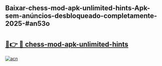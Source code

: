 ## Baixar-chess-mod-apk-unlimited-hints-Apk-sem-anúncios-desbloqueado-completamente-2025-#an53o

# <h2><a href="https://ainizakaria.my?title=chess-mod-apk-unlimited-hints&ref=20M">🔗👉 🔴 chess-mod-apk-unlimited-hints</a></h2>

[![acn](https://github.com/user-attachments/assets/0f9c940e-d8b0-45ae-aac7-cd30a18b3e1c)](https://ainizakaria.my?title=chess-mod-apk-unlimited-hints&ref=20M)

